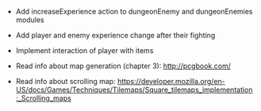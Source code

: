 * Add increaseExperience action to dungeonEnemy and dungeonEnemies modules
* Add player and enemy experience change after their fighting


* Implement interaction of player with items



* Read info about map generation (chapter 3):
  http://pcgbook.com/

* Read info about scrolling map:
  https://developer.mozilla.org/en-US/docs/Games/Techniques/Tilemaps/Square_tilemaps_implementation:_Scrolling_maps
